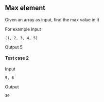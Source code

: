 ## Max element

Given an array as input, find the max value in it

For example
Input

```
[1, 2, 3, 4, 5]
```

Output
5


#### Test case 2

Input

```
5, 6
```

Output

```
30
```